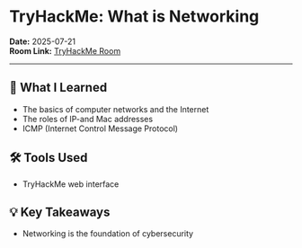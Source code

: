 # TryHackMe: What is Networking

**Date:** 2025-07-21  
**Room Link:** [TryHackMe Room](https://tryhackme.com/room/whatisnetworking)

---

## 🧠 What I Learned
- The basics of computer networks and the Internet
- The roles of IP-and Mac addresses 
- ICMP (Internet Control Message Protocol) 

## 🛠️ Tools Used
- TryHackMe web interface


## 💡 Key Takeaways
- Networking is the foundation of cybersecurity


